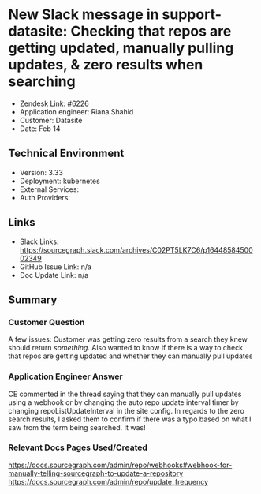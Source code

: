 
# New Slack message in support-datasite: Checking that repos are getting updated, manually pulling updates, & zero results when searching <!-- Ticket Title  Hint: include keywords to make it searchable -->

- Zendesk Link: [#6226](https://sourcegraph.zendesk.com/agent/tickets/6226)
- Application engineer: Riana Shahid
- Customer: Datasite <!-- Redact if this contains personally identifying information -->
- Date: Feb 14

<!-- Data populated from integration, speak to Ben Gordon or Michael Bali if not working -->
<!-- During Internal team trial, fill missing data manually (we are waiting for all data to sync) -->

## Technical Environment
- Version: ​3.33
- Deployment: kubernetes
- External Services:
- Auth Providers:


## Links
<!-- Data for application engineer manual entry -->
- Slack Links: https://sourcegraph.slack.com/archives/C02PT5LK7C6/p1644858450002349
- GitHub Issue Link: n/a
- Doc Update Link: n/a

## Summary
### Customer Question
A few issues: Customer was getting zero results from a search they knew should return _something_. Also wanted to know if there is a way to check that repos are getting updated and whether they can manually pull updates
### Application Engineer Answer
CE commented in the thread saying that they can manually pull updates using a webhook or by changing the auto repo update interval timer by changing repoListUpdateInterval in the site config. In regards to the zero search results, I asked them to confirm if there was a typo based on what I saw from the term being searched. It was!
### Relevant Docs Pages Used/Created
https://docs.sourcegraph.com/admin/repo/webhooks#webhook-for-manually-telling-sourcegraph-to-update-a-repository
https://docs.sourcegraph.com/admin/repo/update_frequency
 
<!-- Once complete, upload a copy to https://github.com/sourcegraph/support-tools-internal/tree/main/resolved-tickets as a .md file -->
<!-- Name the file 6226.md -->
